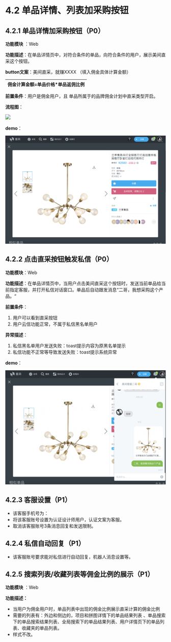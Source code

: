 # 4.2 单品详情、列表加采购按钮

## 4.2.1 单品详情加采购按钮（P0）

**功能模块** ：Web

**功能描述**：在单品详情页中，对符合条件的单品，向符合条件的用户，展示美间直采这个按钮。

**button文案**：美间直采，就赚XXXX  （填入佣金具体计算金额）

| 佣金计算金额=单品价格\*单品返佣比例 |
| --- |


**前置条件**：用户是佣金用户，且 单品所属于的品牌佣金计划中直采类型开启。

**流程图**：

![](http://192.168.1.75/documents/%E5%BA%94%E7%94%A8Web/Sprint28/_book/assets/%E5%8D%95%E5%93%81%E8%AF%A6%E6%83%85.png)

**demo**：

![](../.gitbook/assets/ping-mu-kuai-zhao-20180620-xia-wu-2.03.26.png)

## 4.2.2 点击直采按钮触发私信（P0）

**功能模块**：Web

**功能描述**：在单品详情页中，当用户点击美间直采这个按钮时，发送当前单品给当前指定客服，并打开私信对话窗口。单品后自动跟发消息“二哥，我想采购这个产品。“

**前置条件**：

1. 用户可以看到直采按钮
2. 用户云信功能正常，不属于私信黑名单用户

**异常描述**：

1. 私信黑名单用户发送失败：toast提示内容为原黑名单提示
2. 私信功能不正常等导致发送失败：toast提示系统异常

**demo**：

![](../.gitbook/assets/ping-mu-kuai-zhao-20180620-xia-wu-2.08.15.png)



## 4.2.3 客服设置（P1）

* 该客服手机号为：
* 将该客服账号设置为认证设计师用户，认证文案为客服。
* 取消该客服账号3条消息回复和发送限制。

## 4.2.4 私信自动回复（P1）

* 该客服账号要求能对私信进行自动回复，机器人消息设置等。

## 4.2.5 搜索列表/收藏列表等佣金比例的展示（P1）

**功能模块** ：Web

**功能描述：**

* 当用户为佣金用户时，单品列表中出现的佣金比例展示直采计算的佣金比例
* 需要的列表有：外边和侧边的，项目和拼图详情下的单品结果列表 、单品搜索下的单品搜索结果列表、全局搜索下的单品结果列表、用户详情页下的单品列表、收藏夹的单品列表。
* 样式不改。



